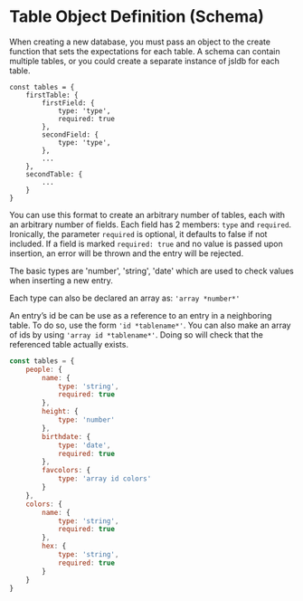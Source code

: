 # Table Object Definition (Schema)

When creating a new database, you must pass an object to the create function that sets the expectations for each table.
A schema can contain multiple tables, or you could create a separate instance of jsldb for each table.

```
const tables = {
    firstTable: {
        firstField: {
            type: 'type',
            required: true
        },
        secondField: {
            type: 'type',
        },
        ...
    },
    secondTable: {
        ...
    }
}
```

You can use this format to create an arbitrary number of tables, each with an arbitrary number of fields.
Each field has 2 members: `type` and `required`. Ironically, the parameter `required` is optional, it defaults to false if not included. If a field is marked `required: true` and no value is passed upon insertion, an error will be thrown and the entry will be rejected.

The basic types are 'number', 'string', 'date' which are used to check values when inserting a new entry.

Each type can also be declared an array as: `'array *number*'`

An entry’s id be can be use as a reference to an entry in a neighboring table. To do so, use the form `'id *tablename*'`. You can also make an array of ids by using `'array id *tablename*'`. Doing so will check that the referenced table actually exists.


```javascript
const tables = {
    people: {
        name: {
            type: 'string',
            required: true
        },
        height: {
            type: 'number'
        },
        birthdate: {
            type: 'date',
            required: true
        },
        favcolors: {
            type: 'array id colors'
        }
    },
    colors: {
        name: {
            type: 'string',
            required: true
        },
        hex: {
            type: 'string',
            required: true
        }
    }
}
```
